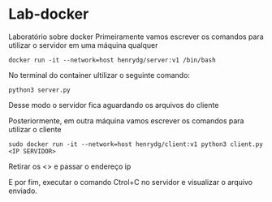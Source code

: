 # Lab-docker
Laboratório sobre docker 
Primeiramente vamos escrever os comandos para utilizar o servidor em uma máquina qualquer

```
docker run -it --network=host henrydg/server:v1 /bin/bash
```
No terminal do container ultilizar o seguinte comando:
```
python3 server.py
```
Desse modo o servidor fica aguardando os arquivos do cliente


Posteriormente, em outra máquina vamos escrever os comandos para utilizar o cliente
```
sudo docker run -it --network=host henrydg/client:v1 python3 client.py  <IP SERVIDOR>
```
Retirar os <> e passar o endereço ip

E por fim, executar o comando Ctrol+C no servidor e visualizar o arquivo enviado.



